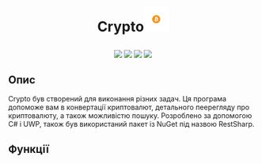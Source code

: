 <h1 align="center">Crypto<img width="50" src="https://github.com/Jekaprio/Crypto/blob/master/LargeTile.scale-100.png"/>
</h1>
<h2 align="center">


</h2>

<p align="center">
  
<img src="https://img.shields.io/github/issues/Jekaprio/Crypto">

<img src="https://img.shields.io/tokei/lines/github/Jekaprio/Crypto" >

<img src="https://img.shields.io/github/commit-activity/w/Jekaprio/Crypto" >

<img src="https://img.shields.io/github/repo-size/Jekaprio/Crypto">

</p>

## Опис

<p align="center">

Crypto був створений для виконання різних задач. Ця програма допоможе вам в конвертації криптовалют, детального пеерегляду про криптовалюту, а також можливістю пошуку. Розроблено за допомогою C# і UWP, також був використаний пакет із NuGet під назвою RestSharp.
  
  
## Функції 
  
  






